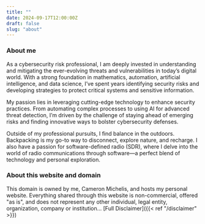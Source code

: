 ```yaml
---
title: ""
date: 2024-09-17T12:00:00Z
draft: false
slug: "about"
---
```


### About me
As a cybersecurity risk professional, I am deeply invested in understanding and mitigating the ever-evolving threats and vulnerabilities in today’s digital world. With a strong foundation in mathematics, automation, artificial intelligence, and data science, I’ve spent years identifying security risks and developing strategies to protect critical systems and sensitive information.

My passion lies in leveraging cutting-edge technology to enhance security practices. From automating complex processes to using AI for advanced threat detection, I’m driven by the challenge of staying ahead of emerging risks and finding innovative ways to bolster cybersecurity defenses.

Outside of my professional pursuits, I find balance in the outdoors. Backpacking is my go-to way to disconnect, explore nature, and recharge. I also have a passion for software-defined radio (SDR), where I delve into the world of radio communications through software—a perfect blend of technology and personal exploration.

### About this website and domain
This domain is owned by me, Cameron Michelis, and hosts my personal website. Everything shared through this website is non-commercial, offered "as is", and does not represent any other individual, legal entity, organization, company or institution... [Full Disclaimer]({{< ref "/disclaimer" >}})
